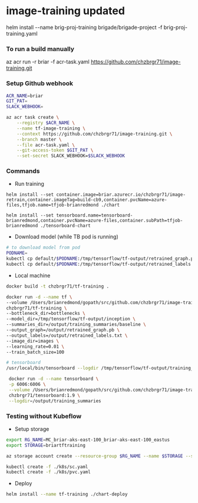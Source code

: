 # image-training updated

helm install --name brig-proj-training brigade/brigade-project -f brig-proj-training.yaml

### To run a build manually
az acr run -r briar -f acr-task.yaml https://github.com/chzbrgr71/image-training.git

### Setup Github webhook

```bash
ACR_NAME=briar
GIT_PAT=
SLACK_WEBHOOK=

az acr task create \
    --registry $ACR_NAME \
    --name tf-image-training \
    --context https://github.com/chzbrgr71/image-training.git \
    --branch master \
    --file acr-task.yaml \
    --git-access-token $GIT_PAT \
    --set-secret SLACK_WEBHOOK=$SLACK_WEBHOOK
```

### Commands

* Run training

```
helm install --set container.image=briar.azurecr.io/chzbrgr71/image-retrain,container.imageTag=build-cb9,container.pvcName=azure-files,tfjob.name=tfjob-brianredmond ./chart

helm install --set tensorboard.name=tensorboard-brianredmond,container.pvcName=azure-files,container.subPath=tfjob-brianredmond ./tensorboard-chart
```

* Download model (while TB pod is running)

```bash        
# to download model from pod
PODNAME=
kubectl cp default/$PODNAME:/tmp/tensorflow/tf-output/retrained_graph.pb ~/Downloads/retrained_graph.pb
kubectl cp default/$PODNAME:/tmp/tensorflow/tf-output/retrained_labels.txt ~/Downloads/retrained_labels.txt
```

* Local machine

```bash
docker build -t chzbrgr71/tf-training .

docker run -d --name tf \
--volume /Users/brianredmond/gopath/src/github.com/chzbrgr71/image-training/output:/output \
chzbrgr71/tf-training \
--bottleneck_dir=bottlenecks \
--model_dir=/tmp/tensorflow/tf-output/inception \
--summaries_dir=/output/training_summaries/baseline \
--output_graph=/output/retrained_graph.pb \
--output_labels=/output/retrained_labels.txt \
--image_dir=images \
--learning_rate=0.01 \
--train_batch_size=100

# tensorboard
/usr/local/bin/tensorboard --logdir /tmp/tensorflow/tf-output/training_summaries/baseline

 docker run -d --name tensorboard \
 -p 6006:6006 \
 --volume /Users/brianredmond/gopath/src/github.com/chzbrgr71/image-training/output:/output \
 chzbrgr71/tensorboard:1.9 \
 --logdir=/output/training_summaries
```

### Testing without Kubeflow

* Setup storage

```bash
export RG_NAME=MC_briar-aks-east-100_briar-aks-east-100_eastus
export STORAGE=briartftraining

az storage account create --resource-group $RG_NAME --name $STORAGE --sku Standard_LRS
```

```bash
kubectl create -f ./k8s/sc.yaml
kubectl create -f ./k8s/pvc.yaml
```

* Deploy

```bash
helm install --name tf-training ./chart-deploy
```